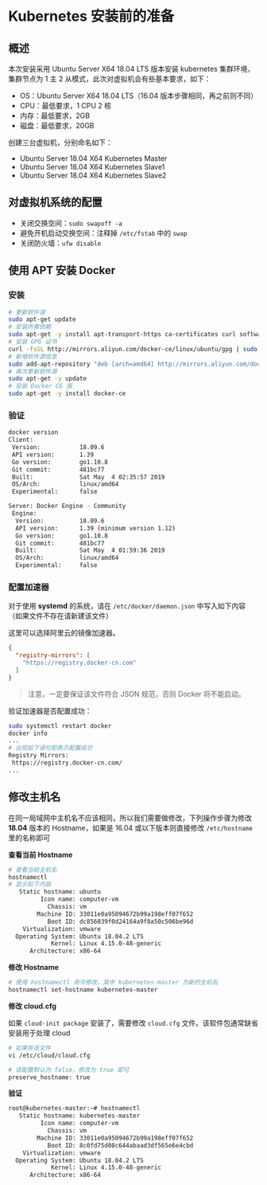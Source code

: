 # Kubernetes 安装前的准备

## 概述

本次安装采用 Ubuntu Server X64 18.04 LTS 版本安装 kubernetes 集群环境，集群节点为 1 主 2 从模式，此次对虚拟机会有些基本要求，如下：

- OS：Ubuntu Server X64 18.04 LTS（16.04 版本步骤相同，再之前则不同）
- CPU：最低要求，1 CPU 2 核
- 内存：最低要求，2GB
- 磁盘：最低要求，20GB

创建三台虚拟机，分别命名如下：

- Ubuntu Server 18.04 X64 Kubernetes Master
- Ubuntu Server 18.04 X64 Kubernetes Slave1
- Ubuntu Server 18.04 X64 Kubernetes Slave2

## 对虚拟机系统的配置

- 关闭交换空间：`sudo swapoff -a`
- 避免开机启动交换空间：注释掉 `/etc/fstab` 中的 `swap`
- 关闭防火墙：`ufw disable`

## 使用 APT 安装 Docker

### 安装

```bash
# 更新软件源
sudo apt-get update
# 安装所需依赖
sudo apt-get -y install apt-transport-https ca-certificates curl software-properties-common
# 安装 GPG 证书
curl -fsSL http://mirrors.aliyun.com/docker-ce/linux/ubuntu/gpg | sudo apt-key add -
# 新增软件源信息
sudo add-apt-repository "deb [arch=amd64] http://mirrors.aliyun.com/docker-ce/linux/ubuntu $(lsb_release -cs) stable"
# 再次更新软件源
sudo apt-get -y update
# 安装 Docker CE 版
sudo apt-get -y install docker-ce
```

### 验证

```bash
docker version
Client:
 Version:           18.09.6
 API version:       1.39
 Go version:        go1.10.8
 Git commit:        481bc77
 Built:             Sat May  4 02:35:57 2019
 OS/Arch:           linux/amd64
 Experimental:      false

Server: Docker Engine - Community
 Engine:
  Version:          18.09.6
  API version:      1.39 (minimum version 1.12)
  Go version:       go1.10.8
  Git commit:       481bc77
  Built:            Sat May  4 01:59:36 2019
  OS/Arch:          linux/amd64
  Experimental:     false
```

### 配置加速器

对于使用 **systemd** 的系统，请在 `/etc/docker/daemon.json` 中写入如下内容（如果文件不存在请新建该文件）

这里可以选择阿里云的镜像加速器。

```json
{
  "registry-mirrors": [
    "https://registry.docker-cn.com"
  ]
}

```

> 注意，一定要保证该文件符合 JSON 规范，否则 Docker 将不能启动。

验证加速器是否配置成功：

```bash
sudo systemctl restart docker
docker info
...
# 出现如下语句即表示配置成功
Registry Mirrors:
 https://registry.docker-cn.com/
...
```

## 修改主机名

在同一局域网中主机名不应该相同，所以我们需要做修改，下列操作步骤为修改 **18.04** 版本的 Hostname，如果是 16.04 或以下版本则直接修改 `/etc/hostname` 里的名称即可

**查看当前 Hostname**

```bash
# 查看当前主机名
hostnamectl
# 显示如下内容
   Static hostname: ubuntu
         Icon name: computer-vm
           Chassis: vm
        Machine ID: 33011e0a95094672b99a198eff07f652
           Boot ID: dc856039f0d24164a9f8a50c506be96d
    Virtualization: vmware
  Operating System: Ubuntu 18.04.2 LTS
            Kernel: Linux 4.15.0-48-generic
      Architecture: x86-64
```

**修改 Hostname**

```bash
# 使用 hostnamectl 命令修改，其中 kubernetes-master 为新的主机名
hostnamectl set-hostname kubernetes-master
```

**修改 cloud.cfg**

如果 `cloud-init package` 安装了，需要修改 `cloud.cfg` 文件。该软件包通常缺省安装用于处理 cloud

```bash
# 如果有该文件
vi /etc/cloud/cloud.cfg

# 该配置默认为 false，修改为 true 即可
preserve_hostname: true
```

**验证**

```bash
root@kubernetes-master:~# hostnamectl
   Static hostname: kubernetes-master
         Icon name: computer-vm
           Chassis: vm
        Machine ID: 33011e0a95094672b99a198eff07f652
           Boot ID: 8c0fd75d08c644abaad3df565e6e4cbd
    Virtualization: vmware
  Operating System: Ubuntu 18.04.2 LTS
            Kernel: Linux 4.15.0-48-generic
      Architecture: x86-64
```